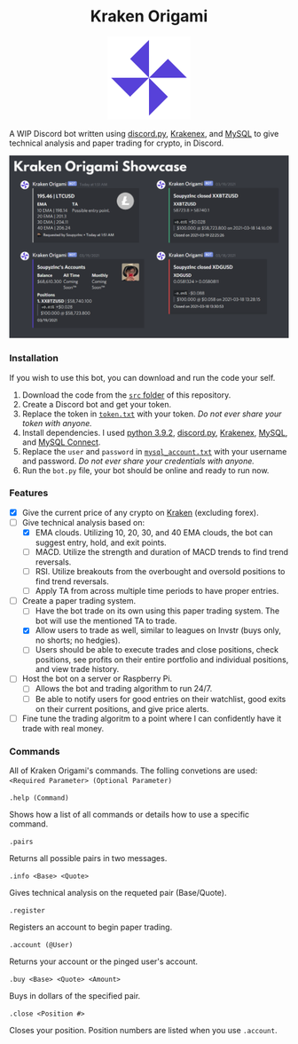 <h1 align="center" >Kraken Origami</h1>
<p align="center">
  <img width="150" src="https://github.com/SoupyzInc/KrakenOrigami/blob/main/Wiki/K.png" alt="Kraken Origami Logo">
</p>

A WIP Discord bot written using [discord.py](https://github.com/Rapptz/discord.py), [Krakenex](https://github.com/veox/python3-krakenex), and [MySQL](https://dev.mysql.com/downloads/installer/) to give technical analysis and paper trading for crypto, in Discord.

![A showcase of some of Kraken Origami's commands.](https://github.com/SoupyzInc/KrakenOrigami/blob/main/Wiki/Kraken_Showcase.png)

### Installation 
If you wish to use this bot, you can download and run the code your self.
1. Download the code from the [`src` folder](https://github.com/SoupyzInc/KrakenOrigami/tree/main/src) of this repository.
2. Create a Discord bot and get your token.
3. Replace the token in [`token.txt`](https://github.com/SoupyzInc/KrakenOrigami/blob/main/src/token.txt) with your token. _Do not ever share your token with anyone._
5. Install dependencies. I used [python 3.9.2](https://www.python.org/downloads/), [discord.py](https://github.com/Rapptz/discord.py), [Krakenex](https://github.com/veox/python3-krakenex), [MySQL](https://dev.mysql.com/downloads/installer/), and [MySQL Connect](https://dev.mysql.com/downloads/connector/python/).
6. Replace the `user` and `password` in [`mysql_account.txt`](https://github.com/SoupyzInc/KrakenOrigami/blob/main/src/sql_account.txt) with your username and password. _Do not ever share your credentials with anyone._
7. Run the `bot.py` file, your bot should be online and ready to run now.

### Features
- [x] Give the current price of any crypto on [Kraken](https://api.kraken.com/0/public/AssetPairs) (excluding forex).
- [ ] Give technical analysis based on:
  - [x] EMA clouds. Utilizing 10, 20, 30, and 40 EMA clouds, the bot can suggest entry, hold, and exit points.
  - [ ] MACD. Utilize the strength and duration of MACD trends to find trend reversals.
  - [ ] RSI. Utilize breakouts from the overbought and oversold positions to find trend reversals.
  - [ ] Apply TA from across multiple time periods to have proper entries.
- [ ] Create a paper trading system.
  - [ ] Have the bot trade on its own using this paper trading system. The bot will use the mentioned TA to trade.
  - [x] Allow users to trade as well, similar to leagues on Invstr (buys only, no shorts; no hedgies).
  - [ ] Users should be able to execute trades and close positions, check positions, see profits on their entire portfolio and individual positions, and view trade history.
- [ ] Host the bot on a server or Raspberry Pi.
  - [ ] Allows the bot and trading algorithm to run 24/7.
  - [ ] Be able to notify users for good entries on their watchlist, good exits on their current positions, and give price alerts.
- [ ] Fine tune the trading algoritm to a point where I can confidently have it trade with real money.

### Commands
All of Kraken Origami's commands. The folling convetions are used: `<Required Parameter> (Optional Parameter)`

`.help (Command)`

Shows how a list of all commands or details how to use a specific command.

`.pairs`

Returns all possible pairs in two messages.

`.info <Base> <Quote>`

Gives technical analysis on the requeted pair (Base/Quote).

`.register`

Registers an account to begin paper trading.

`.account (@User)`

Returns your account or the pinged user's account.

`.buy <Base> <Quote> <Amount>`

Buys <Amount> in dollars of the specified pair.
  
`.close <Position #>`

Closes your position. Position numbers are listed when you use `.account`.

